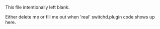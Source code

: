 This file intentionally left blank.

Either delete me or fill me out when 'real' switchd.plugin code shows up here.
